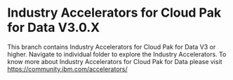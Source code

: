 # Industry Accelerators for Cloud Pak for Data V3.0.X
This branch contains Industry Accelerators for Cloud Pak for Data V3 or higher. Navigate to individual folder to explore the Industry Accelerators.
To know more about Industry Accelerators for Cloud Pak for Data please visit https://community.ibm.com/accelerators/ 
